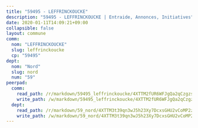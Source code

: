```yaml
---
title: "59495 - LEFFRINCKOUCKE"
description: "59495 - LEFFRINCKOUCKE | Entraide, Annonces, Initiatives"
date: 2020-01-11T14:09:21+09:00
collapsible: false
layout: commune
comm:
  nom: "LEFFRINCKOUCKE"
  slug: leffrinckoucke
  cp: "59495"
dept:
  nom: "Nord"
  slug: nord
  num: "59"
peerpad:
  comm:
    read_path: /r/markdown/59495_leffrinckoucke/4XTTM2fUR6WFJgQa2qCzgzsx2jDQLoWy4mn93hkXB3TopdtD2
    write_path: /w/markdown/59495_leffrinckoucke/4XTTM2fUR6WFJgQa2qCzgzsx2jDQLoWy4mn93hkXB3TopdtD2-K3TgU8erTMRrMK2yDX2sDCEue6J4pY1wfdZmJAYzg9TzdHnoLSCZbRMfY1h7EgWDR6tLWPXqTUpz7DAotc5qJp6KzC8kytdA9Pa6MNcqo1WZbqGz6W4qeUVDCHk9Qxwzh2orwsPr
  dept:
    read_path: /r/markdown/59_nord/4XTTM3t39qn3wJ5h23Xy7DcxsGHU2vCoMP2z3iS4TUn3TrtdJ
    write_path: /w/markdown/59_nord/4XTTM3t39qn3wJ5h23Xy7DcxsGHU2vCoMP2z3iS4TUn3TrtdJ-K3TgTuZGkuZqXfr6fpmH7pGsMT6ndvZQMyRDze5QBt7XScLWHoBi246kLoDKpTH2Yo4f3AFSSJqGc2ozvNww7qPLqsDjpvahxCbQ6F5znbfjp6kVgaDcTYc9LyhwSfYuCevnvZUQ
---
```


